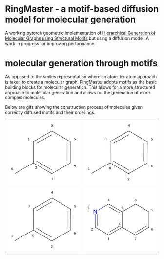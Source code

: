 # RingMaster - a motif-based diffusion model for molecular generation
A working pytorch geometric implementation of [Hierarchical Generation of Molecular Graphs using Structural Motifs](https://github.com/wengong-jin/hgraph2graph) but using a diffusion model. A work in progress for improving performance. 

# molecular generation through motifs
As opposed to the smiles representation where an atom-by-atom approach is taken to create a molecular graph, RingMaster adopts motifs as the basic building blocks for molecular generation. This allows for a more structured approach to molecular generation and allows for the generation of more complex molecules.

Below are gifs showing the construction process of molecules given correctly diffused motifs and their orderings. 
<table>
  <tr>
    <td><img src="https://github.com/markohuang/ring-master/blob/master/gifs/output1.gif" alt="GIF 1" width="300"></td>
    <td><img src="https://github.com/markohuang/ring-master/blob/master/gifs/output2.gif" alt="GIF 2" width="300"></td>
  </tr>
  <tr>
    <td><img src="https://github.com/markohuang/ring-master/blob/master/gifs/output3.gif" alt="GIF 3" width="300"></td>
    <td><img src="https://github.com/markohuang/ring-master/blob/master/gifs/output4.gif" alt="GIF 4" width="300"></td>
  </tr>
</table>
